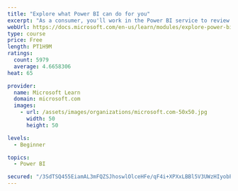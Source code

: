 ```yaml
---
title: "Explore what Power BI can do for you"
excerpt: "As a consumer, you'll work in the Power BI service to review and interact with content that has been shared with you. This module provides the foundational information that you need to work effectively in the Power BI service."
webUrl: https://docs.microsoft.com/en-us/learn/modules/explore-power-bi-service/
type: course
price: Free
length: PT1H9M
ratings:
  count: 5979
  average: 4.6658306
heat: 65

provider:
  name: Microsoft Learn
  domain: microsoft.com
  images:
    - url: /assets/images/organizations/microsoft.com-50x50.jpg
      width: 50
      height: 50

levels:
  - Beginner

topics:
  - Power BI

secured: "/3SdTSQ455EiamAL3mFQZSJhoswlOlceHFe/qF4i+XPXxLBBl5V3UWzHIyobPxDEymuwnF6C8YnIn5Px02jXgQsBdhL0B5duvyVaqPB+y/0CqbxenPb6ZRrZ+GET3hiEOMMJjphWi/U2fzMAwiFnyhqgLLellmL71wUJuFKkmZb+h4/E2vW0c4bBvQ+YlkyCg/yc+sIlIvsVKLOoWPe0WzOp8k9wSrOdycRnJnHE1F8gw9JcdoO2SG8IHBhN9yIyOcDtkrB0QcqRahohlP2usIEaBJJglBWIOlhv+T51YtgY1F1nvk74FP5fIrO7tyZhcRi+Ww4I/4t5KGlBNjqcztgMRAUBRO/yAqHDah5Nr+HPucWl7xW8psL9Lru1osCANMD2NmS3u0FHJkV5jwB0NQ==;vS3d5QIhg9fcjce591bz6w=="
---
```


